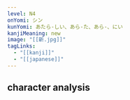 ```yaml
---
level: N4
onYomi: シン
kunYomi: あたら-しい、あら-た、あら-、にい
kanjiMeaning: new
image: "[[新.jpg]]"
tagLinks:
  - "[[kanji]]"
  - "[[japanese]]"
---
```

## character analysis